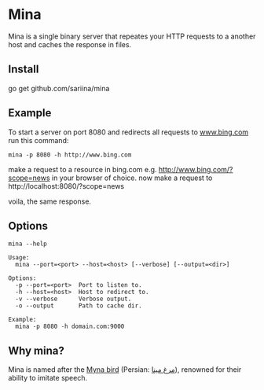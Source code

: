 # Mina

Mina is a single binary server that repeates your HTTP requests to a another host and caches the response in files.

## Install

go get github.com/sariina/mina

## Example

To start a server on port 8080 and redirects all requests to www.bing.com run this command:

    mina -p 8080 -h http://www.bing.com

make a request to a resource in bing.com e.g. http://www.bing.com/?scope=news in your browser of choice.
now make a request to http://localhost:8080/?scope=news

voila, the same response.


## Options

    mina --help

    Usage:
      mina --port=<port> --host=<host> [--verbose] [--output=<dir>]
    
    Options:
      -p --port=<port>  Port to listen to.
      -h --host=<host>  Host to redirect to.
      -v --verbose      Verbose output.
      -o --output       Path to cache dir.
    
    Example:
      mina -p 8080 -h domain.com:9000


## Why mina?

Mina is named after the
[Myna bird](https://en.wikipedia.org/wiki/Common_hill_myna)
(Persian: [مرغ مینا](https://fa.wikipedia.org/wiki/%D9%85%DB%8C%D9%86%D8%A7%DB%8C_%D9%85%D8%B9%D9%85%D9%88%D9%84%DB%8C)),
renowned for their ability to imitate speech.
